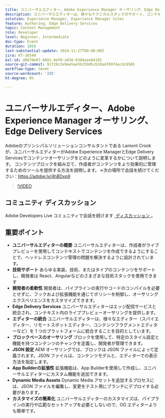 ```yaml
---
title: ユニバーサルエディター、Adobe Experience Manager オーサリング、Edge Delivery Services
description: ユニバーサルエディターは、様々なテクニカルスタックのサポート、コンテキスト内のライブプレビューの提供、複数のエディターの統合、JSON 設定とApp Builder Extensions を使用した簡単なカスタマイズによって、ヘッドレスコンテンツ管理を簡素化します。
solution: Experience Manager, Experience Manager Sites
feature: Authoring, Edge Delivery Services
topic: Content Management
role: Developer
level: Beginner, Intermediate
doc-type: Event
duration: 1054
last-substantial-update: 2024-11-27T00:00:00Z
jira: KT-16540
exl-id: d8670e07-8681-4ef0-a038-8304aee84101
source-git-commit: 91f20c3e9ee5ae5b259d5cb3da476974acdc6585
workflow-type: tm+mt
source-wordcount: '335'
ht-degree: 0%

---
```


# ユニバーサルエディター、Adobe Experience Manager オーサリング、Edge Delivery Services

Adobeのプリンシパルソリューションコンサルタントである Lamont Crook が、ユニバーサルエディターがAdobe Experience ManagerとEdge Delivery Servicesでコンテンツオーサリングをどのように変革するかについて説明します。 コンテンツブロックを組み立て、作成者がコンテンツをより効果的に管理するためのツールを提供する方法を説明します。→次の場所で会話を続けてください：https://adobe.ly/4hBDxp9

>[!VIDEO](https://video.tv.adobe.com/v/3439423/?learn=on&enablevpops)

## コミュニティ ディスカッション

Adobe Developers Live コミュニティで会話を続けます [&#x200B; ディスカッション &#x200B;](https://adobe.ly/4hBDxp9)。

## 重要ポイント

* **ユニバーサルエディターの概要** ユニバーサルエディターは、作成者がライブプレビューを使用してコンテキストでコンテンツを作成できるようにすることで、ヘッドレスコンテンツ管理の問題を解決するように設計されています。&#x200B;
* **技術サポート** あらゆる実装、技術、またはタイプのコンテンツをサポートし、開発者は React、Angularなどのさまざまな技術スタックを使用できます&#x200B;
* **開発者の柔軟性** 開発者は、パイプラインの実行やコードのコンパイルを必要とせずに、フックおよび拡張機能を通じてポリシーを制御し、オーサリングエクスペリエンスをカスタマイズできます。&#x200B;
* **Edge Delivery Services** ユニバーサルエディターはエッジ配信サービスと統合され、コンテキスト内のライブプレビューオーサリングを提供します。&#x200B;
* **エディターの統合** ユニバーサルエディターは、様々なエディター（スパイエディター、リモートスポットエディター、コンテンツフラグメントエディターなど）を 1 つのプラットフォームに統合することを目的としています。&#x200B;
* **ブロックベースのオーサリング** ブロックを使用して、特定のスタイル設定と機能を持つコンテンツのチャンクを定義し、開発者が管理できます。&#x200B;
* **JSON 設定** AEM オーサリングでは、ブロックは JSON ファイルによって定義されます。JSON ファイルは、コンテンツモデルと、エディターでの表示方法を指定します。&#x200B;
* **App Builderの拡張性** 拡張機能は、App Builderを使用して作成し、ユニバーサルエディターにカスタム機能を追加できます。&#x200B;
* **Dynamic Media Assets** Dynamic Media アセットを追加するプロセスには、JSON ファイルを編集し、変更をテスト用にブランチにデプロイする必要があります。
* **カスタマイズの簡素化** ユニバーサルエディターのカスタマイズは、パイプラインの実行や広範なセットアップを必要としないので、OG エディターよりも簡単です。&#x200B;
